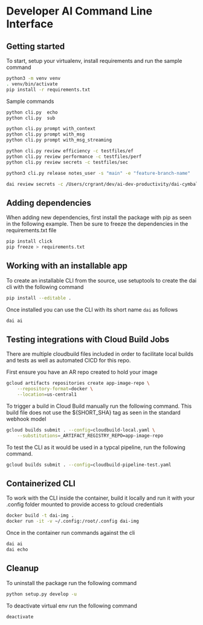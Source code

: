 # Developer AI Command Line Interface

## Getting started
To start, setup your virtualenv, install requirements and run the sample command

```sh
python3 -m venv venv
. venv/bin/activate
pip install -r requirements.txt

```

Sample commands
```sh
python cli.py  echo
python cli.py  sub 

python cli.py prompt with_context  
python cli.py prompt with_msg
python cli.py prompt with_msg_streaming

python cli.py review efficiency -c testfiles/ef
python cli.py review performance -c testfiles/perf
python cli.py review secrets -c testfiles/sec

python3 cli.py release notes_user -s "main" -e "feature-branch-name" 

dai review secrets -c /Users/crgrant/dev/ai-dev-productivity/dai-cymbal-demo/src/ledger/balancereader/src/main/java/anthos/samples/bankofanthos/balancereader

```
## Adding dependencies

When adding new dependencies, first install the package with pip as seen in the following example. Then be sure to freeze the dependencies in the requirements.txt file

```sh
pip install click
pip freeze > requirements.txt
```

## Working with an installable app

To create an installable CLI from the source, use setuptools to create the dai cli with the following command

```sh
pip install --editable .
```

Once installed you can use the CLI with its short name `dai` as follows

```sh
dai ai
```

## Testing integrations with Cloud Build Jobs

There are multiple cloudbuild files included in order to facilitate local builds and tests as well as automated CICD for this repo.

First ensure you have an AR repo created to hold your image

```sh
gcloud artifacts repositories create app-image-repo \
    --repository-format=docker \
    --location=us-central1
```

To trigger a build in Cloud Build manually run the following command. This build file does not use the ${SHORT_SHA} tag as seen in the standard webhook model

```sh
gcloud builds submit . --config=cloudbuild-local.yaml \
    --substitutions=_ARTIFACT_REGISTRY_REPO=app-image-repo
```

To test the CLI as it would be used in a typcal pipeline, run the following command.

```sh
gcloud builds submit . --config=cloudbuild-pipeline-test.yaml 

```

## Containerized CLI

To work with the CLI inside the container, build it locally and run it with your .config folder mounted to provide access to gcloud credentials

```sh
docker build -t dai-img .
docker run -it -v ~/.config:/root/.config dai-img
```

Once in the container run commands against the cli

```sh
dai ai
dai echo
```

## Cleanup

To uninstall the package run the following command

```sh
python setup.py develop -u
```

To deactivate virtual env run the following command

```sh
deactivate
```
